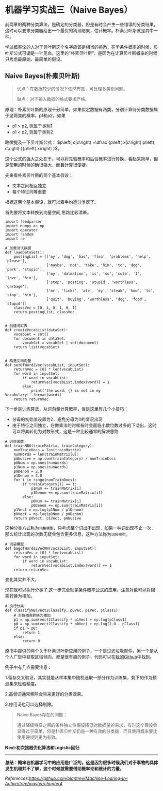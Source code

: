 # 机器学习实战三（Naive Bayes）

前两章的两种分类算法，是确定的分类器，但是有时会产生一些错误的分类结果，这时可以要求分类器给出一个最优的猜测结果，估计概率。朴素贝叶斯就是其中一种。

学过概率论的人对于贝叶斯这个名字应该是相当的熟悉，在学条件概率的时候，贝叶斯公式可谓是一针见血。这里的“朴素贝叶斯”，是因为在计算贝叶斯概率的时候只考虑最原始、最简单的假设。

## Naive Bayes(朴素贝叶斯)

> 优点：在数据较少的情况下依然有效，可处理多类别问题。
> 
> 缺点：对于输入数据的格式要求严格。

原理：朴素贝叶斯的原理十分简单，如果假定数据有两类，分别计算待分类数据属于这两类的概率，p1和p2，如果
- p1 > p2, 则属于类别1
- p1 < p2, 则属于类别2


略微提及一下贝叶斯公式：
$p\left( c|x\right) =\dfrac {p\left( x|c\right) p\left( c\right) }{p\left( x\right) }$。

这个公式的强大之处在于，可以将先验概率和后验概率进行转换，看起来简单，但是使用的时候的确很强大，而且计算很便捷。

先来看朴素贝叶斯的两个基本假设：
- 文本之间相互独立
- 每个特征同等重要

根据这两个基本假设，就可以着手构造分类器了。

首先要将文本转换到向量空间,思路比较清晰。
```
import feedparser
import numpy as np
import operator
import random
import re

# 加载测试数据
def loadDataSet():
    postingList = [['my', 'dog', 'has', 'flea', 'problems', 'help', 'please'],
                   ['maybe', 'not', 'take', 'him', 'to', 'dog', 'park', 'stupid'],
                   ['my', 'dalmation', 'is', 'so', 'cute', 'I', 'love', 'him'],
                   ['stop', 'posting', 'stupid', 'worthless', 'garbage'],
                   ['mr', 'licks', 'ate', 'my', 'steak', 'how', 'to', 'stop', 'him'],
                   ['quit', 'buying', 'worthless', 'dog', 'food', 'stupid']]
    classVec = [0, 1, 0, 1, 0, 1]
    return postingList, classVec


# 创建词汇表
def createVocabList(dataSet):
    vocabSet = set()
    for document in dataSet:
        vocabSet = vocabSet | set(document)
    return list(vocabSet)


# 构造文档向量
def setOfWord2Vec(vocabList, inputSet):
    returnVec = [0] * len(vocabList)
    for word in inputSet:
        if word in vocabList:
            returnVec[vocabList.index(word)] = 1
        else:
            print('the word: {} is not in my Vocabulary!'.format(word))
    return returnVec
```

下一步是训练算法，从词向量计算概率，但是这里有几个小技巧：
- 分母的初始值设置为2，避免分母为0的情况出现
- 由于特征之间独立，在做乘法的时候有时会面临小数位数过多的下溢出，这时可以将其转化为对数形式，这是一种比较通常的解决思路

```
# 训练函数
def trainNB0(trainMatrix, trainCategory):
    numTrainDocs = len(trainMatrix)
    numWords = len(trainMatrix[0])
    pAbusive = np.sum(trainCategory) / numTrainDocs
    p0Num = np.ones(numWords)
    p1Num = np.ones(numWords)
    p0Denom = 2.0
    p1Denom = 2.0
    for i in range(numTrainDocs):
        if trainCategory[i] == 1:
            p1Num += trainMatrix[i]
            p1Denom += np.sum(trainMatrix[i])
        else:
            p0Num += trainMatrix[i]
            p0Denom += np.sum(trainMatrix[i])
    p1Vect = np.log(p1Num / p1Denom)
    p0Vect = np.log(p0Num / p0Denom)
    return p0Vect, p1Vect, pAbusive
```
这种分类方式称为`词集模型`，只考虑某个词出不出现，如果一种词出现不止一次，那么统计出现的次数无疑会包含更多信息，这种方法称为`词袋模型`。
```
# 词袋模型
def bagofWords2VecMN(vocabList, inputSet):
    returnVec = [0] * len(vocabList)
    for word in inputSet:
        if word in vocabList:
            returnVec[vocabList.index(word)] += 1
    return returnVec
```
变化其实并不大。

现在就可以执行分类了,这一步完全就是条件概率公式的应用，注意对数可以将相乘转换为相加。
```
# 执行分类
def classifyNB(vect2Classify, p0Vec, p1Vec, pClass1):
    # 对数相乘转换为相加
    p1 = np.sum(vect2Classify * p1Vec) + np.log(pClass1)
    p0 = np.sum(vect2Classify * p0Vec) + np.log(1.0 - pClass1)
    if p1 > p0:
        return 1
    else:
        return 0
```
原书中提供的两个关于朴素贝叶斯应用的例子，一个是过滤垃圾邮件，另一个是从个人广告中获取区域倾向，都是很有趣的例子，代码可以在[我的Github]()中找到。

例子中有几点需要注意：

1.留存交叉验证，其实就是从样本集中随机选取一部分作为训练集，剩下的作为预测集来检验精度。

2.高频词通常移除会带来更好的分类效果。

3.停用词也可以选择剔除。

> Naive Bayes存在的问题：
> 
> 通过降级特征之间的条件独立性假设降低对数据量的需求，有时这个假设会显得过于简单，但是朴素贝叶斯仍是一种有效的分类器，而且使用概率要比使用硬规则更为有效。

**Next:初次接触优化算法和Logistic回归**

***
**总结：概率在机器学习中的应用是广泛的，这是因为很多时候我们对于事物的具体发生机理并不了解，这个时候就需要借助概率论和统计的力量。**

*References:https://github.com/plantree/Machine-Learing-In-Action/tree/master/chapter4*